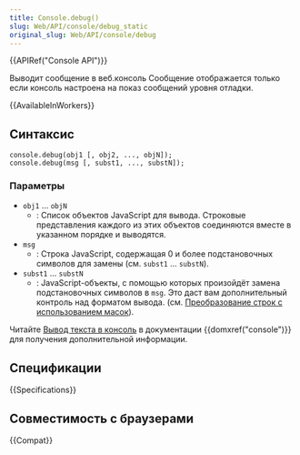 ```yaml
---
title: Console.debug()
slug: Web/API/console/debug_static
original_slug: Web/API/console/debug
---
```


{{APIRef("Console API")}}

Выводит сообщение в веб.консоль Сообщение отображается только если консоль настроена на показ сообщений уровня отладки.

{{AvailableInWorkers}}

## Синтаксис

```
console.debug(obj1 [, obj2, ..., objN]);
console.debug(msg [, subst1, ..., substN]);
```

### Параметры

- `obj1` ... `objN`
  - : Список объектов JavaScript для вывода. Строковые представления каждого из этих объектов соединяются вместе в указанном порядке и выводятся.
- `msg`
  - : Строка JavaScript, содержащая 0 и более подстановочных символов для замены (см. `subst1` ... `substN`).
- `subst1` ... `substN`
  - : JavaScript-объекты, с помощью которых произойдёт замена подстановочных символов в `msg`. Это даст вам дополнительный контроль над форматом вывода. (см. [Преобразование строк с использованием масок](/ru/docs/Web/API/console#преобразование_строк_с_использованием_масок)).

Читайте [Вывод текста в консоль](/ru/docs/Web/API/Console#Outputting_text_to_the_console) в документации {{domxref("console")}} для получения дополнительной информации.

## Спецификации

{{Specifications}}

## Совместимость с браузерами

{{Compat}}
